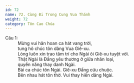 ```yaml
---
id: 72
name: 72. Cùng Đi Trong Cung Vua Thánh
weight: 72
category: Tôn Cao Chúa
---
```

<dl><dt>Câu 1:</dt><dd data-verse="1">Mừng vui hân hoan ca hát vang trời, <br/>tung hô chúc tôn dâng Vua Giê-xu. <br/>Lòng luôn xin trao tâm trí cho Ngài ôi Giê-xu tuyệt vời. <br/>Thật Ngài là Đấng yêu thương ở giữa nhân loại, <br/>quyền năng thay danh Ngài. <br/>Bài ca chúc tôn Ngài. Giê-xu Đấng cứu chuộc. <br/>Bên nhau hát tôn thờ. Vui thay hiến dâng Ngài. </dd></dl>
